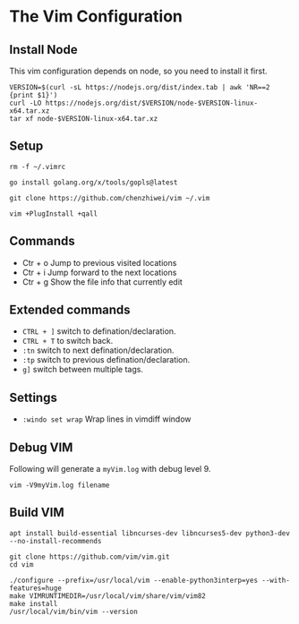 # The Vim Configuration

## Install Node

This vim configuration depends on node, so you need to install it first.

```
VERSION=$(curl -sL https://nodejs.org/dist/index.tab | awk 'NR==2 {print $1}')
curl -LO https://nodejs.org/dist/$VERSION/node-$VERSION-linux-x64.tar.xz
tar xf node-$VERSION-linux-x64.tar.xz
```

## Setup

```
rm -f ~/.vimrc

go install golang.org/x/tools/gopls@latest

git clone https://github.com/chenzhiwei/vim ~/.vim

vim +PlugInstall +qall
```

## Commands

* Ctr + o Jump to previous visited locations
* Ctr + i Jump forward to the next locations
* Ctr + g Show the file info that currently edit

## Extended commands

* `CTRL + ]` switch to defination/declaration.
* `CTRL + T` to switch back.
* `:tn` switch to next defination/declaration.
* `:tp` switch to previous defination/declaration.
* `g]` switch between multiple tags.

## Settings

* `:windo set wrap` Wrap lines in vimdiff window

## Debug VIM

Following will generate a `myVim.log` with debug level 9.

```
vim -V9myVim.log filename
```

## Build VIM

```
apt install build-essential libncurses-dev libncurses5-dev python3-dev --no-install-recommends

git clone https://github.com/vim/vim.git
cd vim

./configure --prefix=/usr/local/vim --enable-python3interp=yes --with-features=huge
make VIMRUNTIMEDIR=/usr/local/vim/share/vim/vim82
make install
/usr/local/vim/bin/vim --version
```
